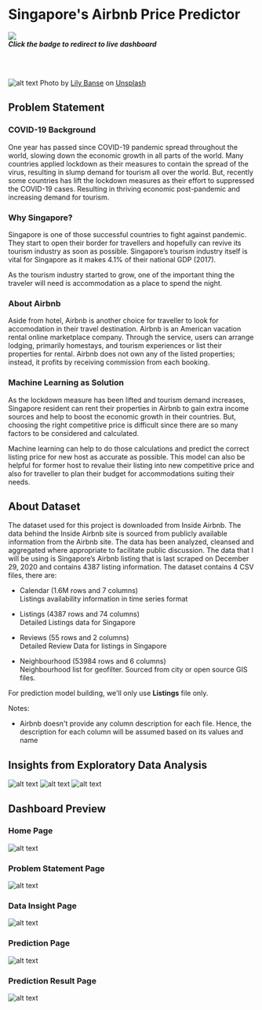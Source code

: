 # Singapore's Airbnb Price Predictor

<a href="http://sg-airbnb.yosiadityan.xyz/">
	<img src="https://img.shields.io/static/v1?label=Live%20Dashboard&message=Online&color=brightgreen&style=for-the-badge&logo=heroku">
</a>
<br>
<i><b>Click the badge to redirect to live dashboard</b></i>

<br></br>

![alt text](https://images.unsplash.com/photo-1483070472046-4defb528eff3?ixlib=rb-1.2.1&ixid=MXwxMjA3fDB8MHxwaG90by1wYWdlfHx8fGVufDB8fHw%3D&auto=format&fit=crop&w=1350&q=80)
<span>Photo by <a href="https://unsplash.com/@lvnatikk?utm_source=unsplash&amp;utm_medium=referral&amp;utm_content=creditCopyText">Lily Banse</a> on <a href="https://unsplash.com/s/photos/singapore?utm_source=unsplash&amp;utm_medium=referral&amp;utm_content=creditCopyText">Unsplash</a></span>

## Problem Statement
### COVID-19 Background
One year has passed since COVID-19 pandemic spread throughout the world, slowing down the economic growth in all parts of the world. Many countries applied lockdown as their measures to contain the spread of the virus, resulting in slump demand for tourism all over the world. But, recently some countries has lift the lockdown measures as their effort to suppressed the COVID-19 cases. Resulting in thriving economic post-pandemic and increasing demand for tourism.

### Why Singapore?
Singapore is one of those successful countries to fight against pandemic. They start to open their border for travellers and hopefully can revive its tourism industry as soon as possible. Singapore’s tourism industry itself is vital for Singapore as it makes 4.1% of their national GDP (2017).

As the tourism industry started to grow, one of the important thing the traveler will need is accommodation as a place to spend the night.

### About Airbnb
Aside from hotel, Airbnb is another choice for traveller to look for accomodation in their travel destination. Airbnb is an American vacation rental online marketplace company. Through the service, users can arrange lodging, primarily homestays, and tourism experiences or list their properties for rental. Airbnb does not own any of the listed properties; instead, it profits by receiving commission from each booking.

### Machine Learning as Solution
As the lockdown measure has been lifted and tourism demand increases, Singapore resident can rent their properties in Airbnb to gain extra income sources and help to boost the economic growth in their countries. But, choosing the right competitive price is difficult since there are so many factors to be considered and calculated.

Machine learning can help to do those calculations and predict the correct listing price for new host as accurate as possible. This model can also be helpful for former host to revalue their listing into new competitive price and also for traveller to plan their budget for accommodations suiting their needs.


## About Dataset
The dataset used for this project is downloaded from Inside Airbnb. The data behind the Inside Airbnb site is sourced from publicly available information from the Airbnb site. The data has been analyzed, cleansed and aggregated where appropriate to facilitate public discussion. The data that I will be using is Singapore’s Airbnb listing that is last scraped on December 29, 2020 and contains 4387 listing information. The dataset contains 4 CSV files, there are:

- Calendar (1.6M rows and 7 columns)<br>
Listings availability information  in time series format

- Listings (4387 rows and 74 columns)<br>
Detailed Listings data for Singapore

- Reviews (55 rows and 2 columns)<br>
Detailed Review Data for listings in Singapore

- Neighbourhood (53984 rows and  6 columns)<br>
Neighbourhood list for geofilter. Sourced from city or open source GIS files.

For prediction model building, we'll only use <b>Listings</b> file only.


Notes:
- Airbnb doesn't provide any column description for each file. Hence, the description for each column will be assumed based on its values and name


## Insights from Exploratory Data Analysis
![alt text](https://github.com/yosiadityan/sg-airbnb/blob/master/Dashboard/Airbnb/static/assets/img/portfolio/insight-3-map.png)
![alt text](https://github.com/yosiadityan/sg-airbnb/blob/master/Dashboard/Airbnb/static/assets/img/portfolio/insight-2-map.png)
![alt text](https://github.com/yosiadityan/sg-airbnb/blob/master/Dashboard/Airbnb/static/assets/img/portfolio/insight-5-plot.png)


## Dashboard Preview
### Home Page
![alt text](https://github.com/yosiadityan/sg-airbnb/blob/master/Assets/home.png)
### Problem Statement Page
![alt text](https://github.com/yosiadityan/sg-airbnb/blob/master/Assets/problems.png)
### Data Insight Page
![alt text](https://github.com/yosiadityan/sg-airbnb/blob/master/Assets/data.png)
### Prediction Page
![alt text](https://github.com/yosiadityan/sg-airbnb/blob/master/Assets/predict.png)
### Prediction Result Page
![alt text](https://github.com/yosiadityan/sg-airbnb/blob/master/Assets/result.png)
